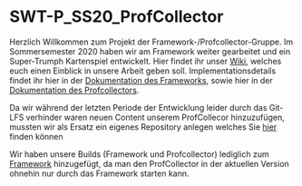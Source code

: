 # SWT-P_SS20_ProfCollector

Herzlich Willkommen zum Projekt der Framework-/Profcollector-Gruppe. Im Sommersemester 2020 haben wir am 
Framework weiter gearbeitet und ein Super-Trumph Kartenspiel entwickelt.
Hier findet ihr unser [Wiki](https://github.com/thm-mni-ii/SWT-P_SS20_ProfCollector/wiki), welches euch einen Einblick
in unsere Arbeit geben soll.
Implementationsdetails findet ihr hier in der [Dokumentation des Frameworks](https://sebastianebenig.github.io/SWT-P_SS20_Framework.github.io/), 
sowie hier in der [Dokumentation des Profcollectors](https://sebastianebenig.github.io/SWT-P_SS20_ProfCollector.github.io/).

Da wir während der letzten Periode der Entwicklung leider durch das Git-LFS verhinder waren neuen Content unserem ProfCollecor hinzuzufügen,
mussten wir als Ersatz ein eigenes Repository anlegen welches Sie [hier](https://github.com/SebastianEbenig/CopyProfCollector) finden können 

Wir haben unsere Builds (Framework und Profcollector) lediglich zum [Framework](https://github.com/thm-mni-ii/SWT-P_SS20_Framework) hinzugefügt, da man den ProfCollector in der aktuellen Version 
ohnehin nur durch das Framework starten kann.
